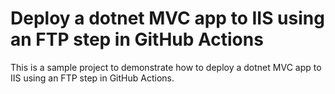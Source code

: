 # Deploy a dotnet MVC app to IIS using an FTP step in GitHub Actions

This is a sample project to demonstrate how to deploy a dotnet MVC app to IIS using an FTP step in GitHub Actions.

